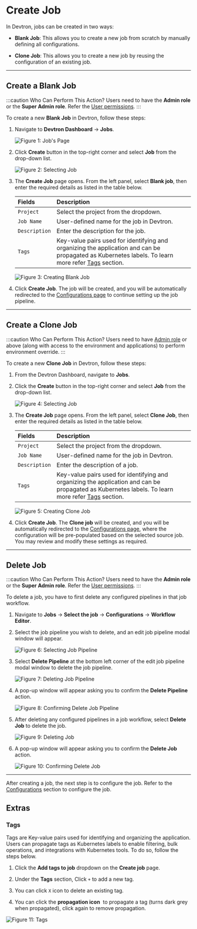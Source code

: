 # Create Job

In Devtron, jobs can be created in two ways:

* **Blank Job**: This allows you to create a new job from scratch by manually defining all configurations.

* **Clone Job**: This allows you to create a new job by reusing the configuration of an existing job.

---

## Create a Blank Job

:::caution Who Can Perform This Action?
Users need to have the **Admin role** or the **Super Admin role**.
Refer the [User permissions](../global-configurations/authorization/user-access.md#roles-available-for-jobs).
:::

To create a new **Blank Job** in Devtron, follow these steps:

1. Navigate to **Devtron Dashboard** → **Jobs**.

    ![Figure 1: Job's Page](https://devtron-public-asset.s3.us-east-2.amazonaws.com/images/create-job/jobs.jpg)

2. Click **Create** button in the top-right corner and select **Job** from the drop-down list.

    ![Figure 2: Selecting Job](https://devtron-public-asset.s3.us-east-2.amazonaws.com/images/create-job/select-create-job-latest.jpg)

3. The **Create Job** page opens. From the left panel, select **Blank job**, then enter the required details as listed in the table below.

    | Fields| Description|
    |:---|:---|
    | `Project`| Select the project from the dropdown.|
    | `Job Name`| User-defined name for the job in Devtron.|
    | `Description` | Enter the description for the job.|
    | `Tags`| Key-value pairs used for identifying and organizing the application and can be propagated as Kubernetes labels. To learn more refer [Tags](#tags) section.|

    ![Figure 3: Creating Blank Job](https://devtron-public-asset.s3.us-east-2.amazonaws.com/images/create-job/create-job-page.jpg)

4. Click **Create Job**. The job will be created, and you will be automatically redirected to the [Configurations page](/docs/user-guide/jobs/configurations/README.md) to continue setting up the job pipeline.

---

## Create a Clone Job

:::caution Who Can Perform This Action?
Users need to have [Admin role](../global-configurations/authorization/user-access.md#roles-available-for-jobs) or above (along with access to the environment and applications) to perform environment override.
:::

To create a new **Clone Job** in Devtron, follow these steps:

1. From the Devtron Dashboard, navigate to **Jobs**.
2. Click the **Create** button in the top-right corner and select **Job** from the drop-down list.

    ![Figure 4: Selecting Job](https://devtron-public-asset.s3.us-east-2.amazonaws.com/images/create-job/select-create-job-latest.jpg)

3. The **Create Job** page opens. From the left panel, select **Clone Job**, then enter the required details as listed in the table below.

    | Fields| Description|
    |:---|:--- |
    | `Project`| Select the project from the dropdown.|
    | `Job Name`| User-defined name for the job in Devtron.|
    | `Description`| Enter the description of a job.|
    | `Tags`| Key-value pairs used for identifying and organizing the application and can be propagated as Kubernetes labels. To learn more refer [Tags](#tags) section.|

    ![Figure 5: Creating Clone Job](https://devtron-public-asset.s3.us-east-2.amazonaws.com/images/create-job/create-job-clone-job.jpg)

4. Click **Create Job**. The **Clone job** will be created, and you will be automatically redirected to the [Configurations page](/docs/user-guide/jobs/configurations/README.md), where the configuration will be pre-populated based on the selected source job. You may review and modify these settings as required.

---

## Delete Job

:::caution Who Can Perform This Action?
Users need to have the **Admin role** or the **Super Admin role**.
Refer the [User permissions](../global-configurations/authorization/user-access.md#roles-available-for-jobs).
:::

To delete a job, you have to first delete any configured pipelines in that job workflow.

1. Navigate to **Jobs** → **Select the job** → **Configurations** → **Workflow Editor**.

2. Select the job pipeline you wish to delete, and an edit job pipeline modal window will appear.

    ![Figure 6: Selecting Job Pipeline](https://devtron-public-asset.s3.us-east-2.amazonaws.com/images/create-job/workflow-editor-delete-select.jpg)

3. Select **Delete Pipeline** at the bottom left corner of the edit job pipeline modal window to delete the job pipeline.

    ![Figure 7: Deleting Job Pipeline](https://devtron-public-asset.s3.us-east-2.amazonaws.com/images/create-job/workflow-editor-delete-pipeline.jpg)

4. A pop-up window will appear asking you to confirm the **Delete Pipeline** action.

    ![Figure 8: Confirming Delete Job Pipeline](https://devtron-public-asset.s3.us-east-2.amazonaws.com/images/create-job/workflow-editor-delete-dialog-box.jpg)


5. After deleting any configured pipelines in a job workflow, select **Delete Job** to delete the job.

    ![Figure 9: Deleting Job](https://devtron-public-asset.s3.us-east-2.amazonaws.com/images/create-job/create-job-delete-job.jpg)

6. A pop-up window will appear asking you to confirm the **Delete Job** action.

    ![Figure 10: Confirming Delete Job](https://devtron-public-asset.s3.us-east-2.amazonaws.com/images/create-job/create-job-delete-job-dialog.jpg)

---

After creating a job, the next step is to configure the job. Refer to the [Configurations](./configurations/README.md) section to configure the job.

## Extras

### Tags 

Tags are Key-value pairs used for identifying and organizing the application. Users can propagate tags as Kubernetes labels to enable filtering, bulk operations, and integrations with Kubernetes tools. To do so, follow the steps below. 

1. Click the **Add tags to job** dropdown on the **Create job** page.

2. Under the **Tags** section, Click `+` to add a new tag.

3. You can click `X` icon to delete an existing tag.

4. You can click the **propagation icon** <img src="https://devtron-public-asset.s3.us-east-2.amazonaws.com/images/creating-application/donot-propagate.jpg" alt="" /> to propagate a tag (turns dark grey when propagated), click again to remove propagation.

![Figure 11: Tags](https://devtron-public-asset.s3.us-east-2.amazonaws.com/images/creating-application/overview/manage-tags-latest-1.jpg)
